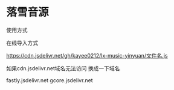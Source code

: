 # 落雪音源
使用方式

在线导入方式

https://cdn.jsdelivr.net/gh/kayee0212/lx-music-yinyuan/文件名.js

如果cdn.jsdelivr.net域名无法访问 换成一下域名

fastly.jsdelivr.net
gcore.jsdelivr.net
